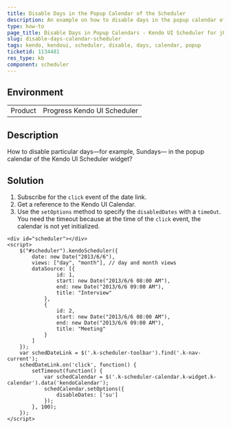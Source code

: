 ```yaml
---
title: Disable Days in the Popup Calendar of the Scheduler
description: An example on how to disable days in the popup calendar of the Kendo UI Scheduler.
type: how-to
page_title: Disable Days in Popup Calendars - Kendo UI Scheduler for jQuery
slug: disable-days-calendar-scheduler
tags: kendo, kendoui, scheduler, disable, days, calendar, popup
ticketid: 1134481
res_type: kb
component: scheduler
---
```


## Environment

<table>
 <tr>
  <td>Product</td>
  <td>Progress Kendo UI Scheduler</td>
 </tr>
</table>


## Description

How to disable particular days&mdash;for example, Sundays&mdash; in the popup calendar of the Kendo UI Scheduler widget?

## Solution

1. Subscribe for the `click` event of the date link.
1. Get a reference to the Kendo UI Calendar.
1. Use the `setOptions` method to specify the `disabledDates` with a `timeOut`. You need the timeout because at the time of the `click` event, the calendar is not yet initialized.

```dojo
<div id="scheduler"></div>
<script>
    $("#scheduler").kendoScheduler({
        date: new Date("2013/6/6"),
        views: ["day", "month"], // day and month views
        dataSource: [{
                id: 1,
                start: new Date("2013/6/6 08:00 AM"),
                end: new Date("2013/6/6 09:00 AM"),
                title: "Interview"
            },
            {
                id: 2,
                start: new Date("2013/6/6 08:00 AM"),
                end: new Date("2013/6/6 09:00 AM"),
                title: "Meeting"
            }
        ]
    });
    var schedDateLink = $('.k-scheduler-toolbar').find('.k-nav-current');
    schedDateLink.on('click', function() {
        setTimeout(function() {
            var schedCalendar = $('.k-scheduler-calendar.k-widget.k-calendar').data('kendoCalendar');
            schedCalendar.setOptions({
                disableDates: ['su']
            });
        }, 100);
    });
</script>

```
